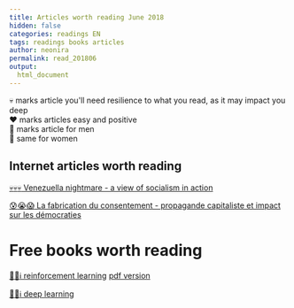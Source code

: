 ```yaml
---
title: Articles worth reading June 2018
hidden: false
categories: readings EN
tags: readings books articles 
author: neonira
permalink: read_201806
output:
  html_document
---
```


:skull: marks article you'll need resilience to what you read, as it may impact you deep  
:hearts: marks articles easy and positive   
:man: marks article for men  
:woman: same for women  


## Internet articles worth reading 
[:skull::skull::skull: Venezuella nightmare - a view of socialism in action](https://fee.org/articles/3-myths-of-socialism-debunked-by-venezuela-s-nightmare/)

[:cold_sweat::sob::scream: La fabrication du consentement - propagande capitaliste et impact sur les démocraties ](http://www.acrimed.org/Lire-La-fabrication-du-consentement-de-Noam-Chomsky-et-Edward-Herman-un-extrait) 

# Free books worth reading
[:gift_heart::free::information_source: reinforcement learning](http://incompleteideas.net/book/the-book-2nd.html) [pdf version](http://www.incompleteideas.net/book/bookdraft2017nov5.pdf)


[:gift_heart::free::information_source: deep learning](http://www.deeplearningbook.org/)
